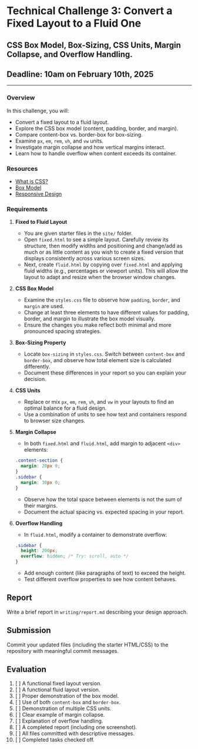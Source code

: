 # Technical Challenge 3: Convert a Fixed Layout to a Fluid One
## CSS Box Model, Box-Sizing, CSS Units, Margin Collapse, and Overflow Handling.
## Deadline: 10am on February 10th, 2025

---

### Overview

In this challenge, you will:
- Convert a fixed layout to a fluid layout.
- Explore the CSS box model (content, padding, border, and margin).
- Compare content-box vs. border-box for box-sizing.
- Examine `px`, `em`, `rem`, `vh`, and `vw` units.
- Investigate margin collapse and how vertical margins interact.
- Learn how to handle overflow when content exceeds its container.

### Resources

  - [What is CSS?](https://developer.mozilla.org/en-US/docs/Learn_web_development/Core/Styling_basics/What_is_CSS)
  - [Box Model](https://developer.mozilla.org/en-US/docs/Learn_web_development/Core/Styling_basics/Box_model)
  - [Responsive Design](https://developer.mozilla.org/en-US/docs/Learn_web_development/Core/CSS_layout/Responsive_Design)

### Requirements

1. **Fixed to Fluid Layout**  
   - You are given starter files in the `site/` folder.  
   - Open `fixed.html` to see a simple layout. Carefully review its structure, then modify widths and positioning and change/add as much or as little content as you wish to create a fixed version that displays consistently across various screen sizes.  
   - Next, create `fluid.html` by copying over `fixed.html` and applying fluid widths (e.g., percentages or viewport units). This will allow the layout to adapt and resize when the browser window changes.

2. **CSS Box Model**  
   - Examine the `styles.css` file to observe how `padding`, `border`, and `margin` are used.  
   - Change at least three elements to have different values for padding, border, and margin to illustrate the box model visually.  
   - Ensure the changes you make reflect both minimal and more pronounced spacing strategies.

3. **Box-Sizing Property**  
   - Locate `box-sizing` in `styles.css`. Switch between `content-box` and `border-box`, and observe how total element size is calculated differently.  
   - Document these differences in your report so you can explain your decision.

4. **CSS Units**  
   - Replace or mix `px`, `em`, `rem`, `vh`, and `vw` in your layouts to find an optimal balance for a fluid design.  
   - Use a combination of units to see how text and containers respond to browser size changes.

5. **Margin Collapse**  
   - In both `fixed.html` and `fluid.html`, add margin to adjacent `<div>` elements:
   ```css
   .content-section {
     margin: 20px 0;
   }
   .sidebar {
     margin: 30px 0;
   }
   ```
   - Observe how the total space between elements is not the sum of their margins.
   - Document the actual spacing vs. expected spacing in your report.

6. **Overflow Handling**  
   - In `fluid.html`, modify a container to demonstrate overflow:
   ```css
   .sidebar {
     height: 200px;
     overflow: hidden; /* Try: scroll, auto */
   }
   ```
   - Add enough content (like paragraphs of text) to exceed the height.
   - Test different overflow properties to see how content behaves.

## Report

Write a brief report in `writing/report.md` describing your design approach.

## Submission

Commit your updated files (including the starter HTML/CSS) to the repository with meaningful commit messages.

## Evaluation

1. [ ] A functional fixed layout version.  
2. [ ] A functional fluid layout version.  
3. [ ] Proper demonstration of the box model.  
4. [ ] Use of both `content-box` and `border-box`.  
5. [ ] Demonstration of multiple CSS units.  
6. [ ] Clear example of margin collapse.  
7. [ ] Explanation of overflow handling.  
8. [ ] A completed report (including one screenshot).  
9. [ ] All files committed with descriptive messages.  
10. [ ] Completed tasks checked off.
